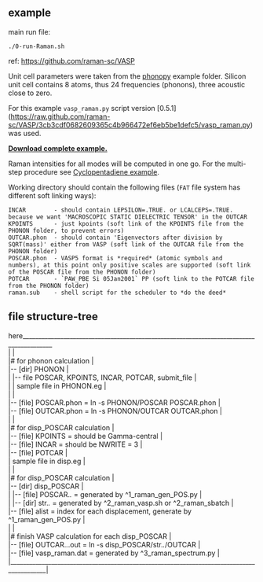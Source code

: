 ## example

main run file:
``` 
./0-run-Raman.sh  
```

ref: https://github.com/raman-sc/VASP  

Unit cell parameters were taken from the [phonopy](http://phonopy.sourceforge.net) example folder. Silicon unit cell contains 8 atoms, thus 24 frequencies (phonons), three acoustic close to zero.  

For this example `vasp_raman.py` script version [0.5.1] (https://raw.github.com/raman-sc/VASP/3cb3cdf0682609365c4b966472ef6eb5be1defc5/vasp_raman.py) was used.  

[**Download complete example.**](https://github.com/raman-sc/VASP/raw/master/Sibulk-VASP/Sibulk-VASP-vasp_raman-0.5.1.tar.gz)  

Raman intensities for all modes will be computed in one go. For the multi-step procedure see [Cyclopentadiene example](https://github.com/raman-sc/VASP/tree/master/Cyclopentadiene).  

Working directory should contain the following files (`FAT` file system has different soft linking ways):
```
INCAR        - should contain LEPSILON=.TRUE. or LCALCEPS=.TRUE. because we want 'MACROSCOPIC STATIC DIELECTRIC TENSOR' in the OUTCAR
KPOINTS      - just kpoints (soft link of the KPOINTS file from the PHONON folder, to prevent errors)
OUTCAR.phon  - should contain 'Eigenvectors after division by SQRT(mass)' either from VASP (soft link of the OUTCAR file from the PHONON folder)
POSCAR.phon  - VASP5 format is *required* (atomic symbols and numbers), at this point only positive scales are supported (soft link of the POSCAR file from the PHONON folder)
POTCAR       - `PAW_PBE Si 05Jan2001` PP (soft link to the POTCAR file from the PHONON folder)
raman.sub    - shell script for the scheduler to *do the deed*
```

## file structure-tree  
here________________________________________________________________________________________   
 |                                                                                          |  
 |# for phonon calculation                                                                  |  
 |-- [dir] PHONON                                                                           |  
 |   |-- file POSCAR, KPOINTS, INCAR, POTCAR, submit_file                                   |  
 |   | sample file in PHONON.eg                                                             |  
 |                                                                                          |  
 |-- [file] POSCAR.phon = ln -s PHONON/POSCAR POSCAR.phon                                   |  
 |-- [file] OUTCAR.phon = ln -s PHONON/OUTCAR OUTCAR.phon                                   |  
 |                                                                                          |  
 |# for disp_POSCAR calculation                                                             |  
 |-- [file] KPOINTS = should be Gamma-central                                               |  
 |-- [file] INCAR = should be NWRITE = 3                                                    |  
 |-- [file] POTCAR                                                                          |  
 | sample file in disp.eg                                                                   |  
 |                                                                                          |  
 |# for disp_POSCAR calculation                                                             |  
 |-- [dir] disp_POSCAR                                                                      |  
 |   |-- [file] POSCAR.*.* = generated by ^1_raman_gen_POS.py                               |  
 |   |-- [dir] str.*.* = generated by ^2_raman_vasp.sh or ^2_raman_sbatch                   |  
 |-- [file] alist = index for each displacement, generate by ^1_raman_gen_POS.py            |  
 |                                                                                          |    
 |# finish VASP calculation for each disp_POSCAR                                            |  
 |-- [file] OUTCAR.*.*.out = ln -s disp_POSCAR/str.*.*/OUTCAR                               |  
 |-- [file] vasp_raman.dat = generated by ^3_raman_spectrum.py                              |  
 |__________________________________________________________________________________________|    

